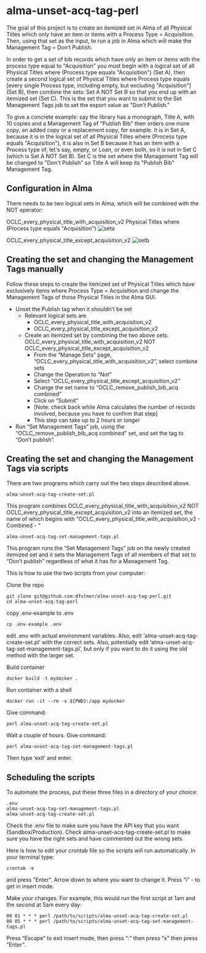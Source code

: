 # alma-unset-acq-tag-perl

The goal of this project is to create an itemized set in Alma of all Physical Titles which only have an item or items with a Process Type = Acquisition. Then, using that set as the input, to run a job in Alma which will make the Management Tag = Don’t Publish.

In order to get a set of bib records which have only an item or items with the process type equal to "Acquisition" you must begin with a logical set of all Physical Titles where (Process type equals "Acquisition") (Set A), then create a second logical set of Physical Titles where Process type equals [every single Process type, including empty, but excluding "Acquisition"] (Set B), then combine the sets: Set A NOT Set B so that you end up with an itemized set (Set C). This is the set that you want to submit to the Set Management Tags job to set the export value as "Don’t Publish."

To give a concrete example: say the library has a monograph, Title A, with 10 copies and a Management Tag of "Publish Bib" then orders one more copy, an added copy or a replacement copy, for example. It is in Set A, because it is in the logical set of all Physical Titles where (Process type equals "Acquisition"), it is also in Set B because it has an item with a Process type of, let's say, empty, or Loan, or even both, so it is not in Set C (which is Set A NOT Set B). Set C is the set where the Management Tag will be changed to "Don't Publish" so Title A will keep its "Publish Bib" Management Tag.

## Configuration in Alma

There needs to be two logical sets in Alma, which will be combined with the NOT operator:

OCLC_every_physical_title_with_acquisition_v2
Physical Titles where (Process type equals "Acquisition")
![seta](https://github.com/dfulmer/alma-unset-acq-tag-perl/assets/18075253/31bc5616-1c82-4ed0-9991-31c67d026d25)

OCLC_every_physical_title_except_acquisition_v2
![setb](https://github.com/dfulmer/alma-unset-acq-tag-perl/assets/18075253/15c28bd7-c258-474c-8700-b86543d5e4ed)

## Creating the set and changing the Management Tags manually

Follow these steps to create the itemized set of Physical Titles which have exclusively items where Process Type = Acquisition and change the Management Tags of those Physical Titles in the Alma GUI.

* Unset the Publish tag when it shouldn’t be set
  * Relevant logical sets are
    * OCLC_every_physical_title_with_acquisition_v2
    * OCLC_every_physical_title_except_acquisition_v2
  * Create an itemized set by combining the two above sets:  OCLC_every_physical_title_with_acquisition_v2 NOT OCLC_every_physical_title_except_acquisition_v2
    * From the “Manage Sets” page, “OCLC_every_physical_title_with_acquisition_v2”, select combine sets
    * Change the Operation to “Not”
    * Select “OCLC_every_physical_title_except_acquisition_v2”
    * Change the set name to “OCLC_remove_publish_bib_acq combined”
    * Click on “Submit”
    * [Note: check back while Alma calculates the number of records involved, because you have to confirm that step]
    * This step can take up to 2 hours or longer
* Run “Set Management Tags” job, using the “OCLC_remove_publish_bib_acq combined” set, and set the tag to “Don’t publish”.

## Creating the set and changing the Management Tags via scripts

There are two programs which carry out the two steps described above.
```
alma-unset-acq-tag-create-set.pl
```
This program combines OCLC_every_physical_title_with_acquisition_v2 NOT OCLC_every_physical_title_except_acquisition_v2 into an itemized set, the name of which begins with “OCLC_every_physical_title_with_acquisition_v2 - Combined - “
```
alma-unset-acq-tag-set-management-tags.pl
```
This program runs the “Set Management Tags” job on the newly created itemized set and it sets the Management Tags of all members of that set to “Don’t publish” regardless of what it has for a Management Tag.

This is how to use the two scripts from your computer:

Clone the repo

```
git clone git@github.com:dfulmer/alma-unset-acq-tag-perl.git
cd alma-unset-acq-tag-perl
```

copy .env-example to .env

```
cp .env-example .env
```

edit .env with actual environment variables.
Also, edit ‘alma-unset-acq-tag-create-set.pl’ with the correct sets.
Also, potentially edit ‘alma-unset-acq-tag-set-management-tags.pl’, but only if you want to do it using the old method with the larger set.

Build container
```
docker build -t mydocker .
```

Run container with a shell
```
docker run -it --rm -v ${PWD}:/app mydocker
```

Give command:
```
perl alma-unset-acq-tag-create-set.pl
```

Wait a couple of hours.
Give command:
```
perl alma-unset-acq-tag-set-management-tags.pl
```

Then type ‘exit’ and enter.

## Scheduling the scripts

To automate the process,
put these three files in a directory of your choice:

```
.env
alma-unset-acq-tag-set-management-tags.pl
alma-unset-acq-tag-create-set.pl
```

Check the .env file to make sure you have the API key that you want (Sandbox/Production).
Check alma-unset-acq-tag-create-set.pl to make sure you have the right sets and have commented out the wrong sets.

Here is how to edit your crontab file so the scripts will run automatically. In your terminal type:
```
crontab -e
```
and press "Enter". Arrow down to where you want to change it. Press “i” - to get in insert mode.

Make your changes. For example, this would run the first script at 1am and the second at 5am every day:
```
00 01 * * * perl /path/to/scripts/alma-unset-acq-tag-create-set.pl
00 05 * * * perl /path/to/scripts/alma-unset-acq-tag-set-management-tags.pl
```

Press “Escape” to exit insert mode, then press “:” then press “x” then press “Enter”.

